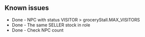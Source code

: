 ## Known issues

- Done - NPC with status VISITOR > groceryStall.MAX_VISITORS
- Done - The same SELLER stock in role
- Done - Check NPC count 
